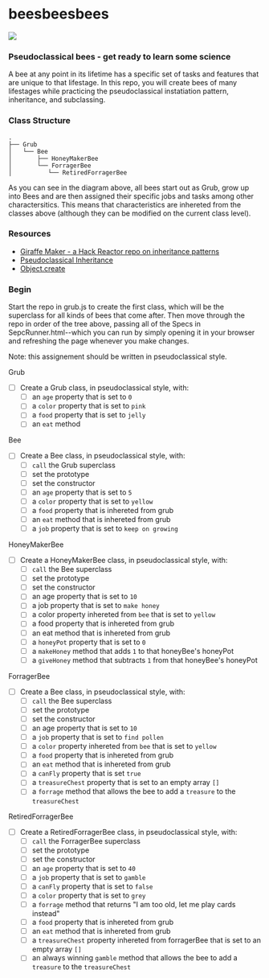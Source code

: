 beesbeesbees
============

![](http://i.imgur.com/qrLEV.gif)

### Pseudoclassical bees - get ready to learn some science

A bee at any point in its lifetime has a specific set of tasks and features that are unique to that lifestage. In this repo, you will create bees of many lifestages while practicing the pseudoclassical instatiation pattern, inheritance, and subclassing.

### Class Structure

    .
    ├── Grub
    │   └── Bee
    │       ├── HoneyMakerBee
    │       └── ForragerBee
    │          └── RetiredForragerBee

As you can see in the diagram above, all bees start out as Grub, grow up into Bees and are then assigned their specific jobs and tasks among other charactersitics. This means that characteristics are inhereted from the classes above (although they can be modified on the current class level). 

### Resources
* [Giraffe Maker - a Hack Reactor repo on inheritance patterns](https://github.com/hackreactor/giraffeMaker)
* [Pseudoclassical Inheritance](https://www.inkling.com/read/javascript-good-parts-douglas-crockford-1st/chapter-5/pseudoclassical)
* [Object.create](http://dailyjs.com/2012/06/04/js101-object-create/)


### Begin

Start the repo in grub.js to create the first class, which will be the superclass for all kinds of bees that come after. Then move through the repo in order of the tree above, passing all of the Specs in SepcRunner.html--which you can run by simply opening it in your browser and refreshing the page whenever you make changes. 

Note: this assignement should be written in pseudoclassical style.

Grub
- [ ] Create a Grub class, in pseudoclassical style, with:
  - [ ] an `age` property that is set to `0`
  - [ ] a `color` property that is set to `pink`
  - [ ] a `food` property that is set to `jelly`
  - [ ] an `eat` method

Bee
- [ ] Create a Bee class, in pseudoclassical style, with:
  - [ ] `call` the Grub superclass
  - [ ] set the prototype
  - [ ] set the constructor
  - [ ] an `age` property that is set to `5`
  - [ ] a `color` property that is set to `yellow`
  - [ ] a `food` property that is inhereted from grub
  - [ ] an `eat` method that is inhereted from grub
  - [ ] a `job` property that is set to `keep on growing`

HoneyMakerBee
- [ ] Create a HoneyMakerBee class, in pseudoclassical style, with:
  - [ ] `call` the Bee superclass
  - [ ] set the prototype
  - [ ] set the constructor
  - [ ] an age property that is set to `10`
  - [ ] a job property that is set to `make honey`  
  - [ ] a color property inhereted from `bee` that is set to `yellow`
  - [ ] a food property that is inhereted from grub
  - [ ] an eat method that is inhereted from grub
  - [ ] a `honeyPot` property that is set to `0`
  - [ ] a `makeHoney` method that adds `1` to that honeyBee\'s honeyPot
  - [ ] a `giveHoney` method that subtracts `1` from that honeyBee\'s honeyPot

ForragerBee
- [ ] Create a Bee class, in pseudoclassical style, with:
  - [ ] `call` the Bee superclass
  - [ ] set the prototype
  - [ ] set the constructor
  - [ ] an age property that is set to `10`
  - [ ] a `job` property that is set to `find pollen`
  - [ ] a `color` property inhereted from `bee` that is set to `yellow`
  - [ ] a `food` property that is inhereted from grub
  - [ ] an `eat` method that is inhereted from grub
  - [ ] a `canFly` property that is set `true`
  - [ ] a `treasureChest` property that is set to an empty array `[]`
  - [ ] a `forrage` method that allows the bee to add a `treasure` to the `treasureChest`

RetiredForragerBee
- [ ] Create a RetiredForragerBee class, in pseudoclassical style, with:
  - [ ] `call` the ForragerBee superclass
  - [ ] set the prototype
  - [ ] set the constructor
  - [ ] an `age` property that is set to `40`
  - [ ] a `job` property that is set to `gamble`
  - [ ] a `canFly` property that is set to `false`
  - [ ] a `color` property that is set to `grey`
  - [ ] a `forrage` method that returns "I am too old, let me play cards instead"
  - [ ] a `food` property that is inhereted from grub
  - [ ] an `eat` method that is inhereted from grub
  - [ ] a `treasureChest` property inhereted from forragerBee that is set to an empty array `[]`
  - [ ] an always winning `gamble` method that allows the bee to add a `treasure` to the `treasureChest`
